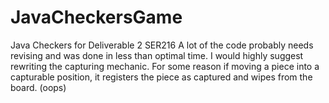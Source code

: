 # JavaCheckersGame
Java Checkers for Deliverable 2 SER216
A lot of the code probably needs revising and was done in less than optimal time.
I would highly suggest rewriting the capturing mechanic. For some reason if moving 
a piece into a capturable position, it registers the piece as captured and wipes
from the board. (oops)
